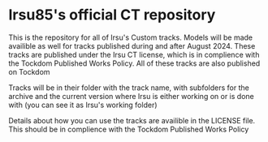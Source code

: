 # Irsu85's official CT repository

This is the repository for all of Irsu's Custom tracks. Models will be made availible as well for tracks published during and after August 2024. These tracks are published under the Irsu CT license, which is in complience with the Tockdom Published Works Policy. All of these tracks are also published on Tockdom

Tracks will be in their folder with the track name, with subfolders for the archive and the current version where Irsu is either working on or is done with (you can see it as Irsu's working folder)

Details about how you can use the tracks are availible in the LICENSE file. This should be in complience with the Tockdom Published Works Policy
